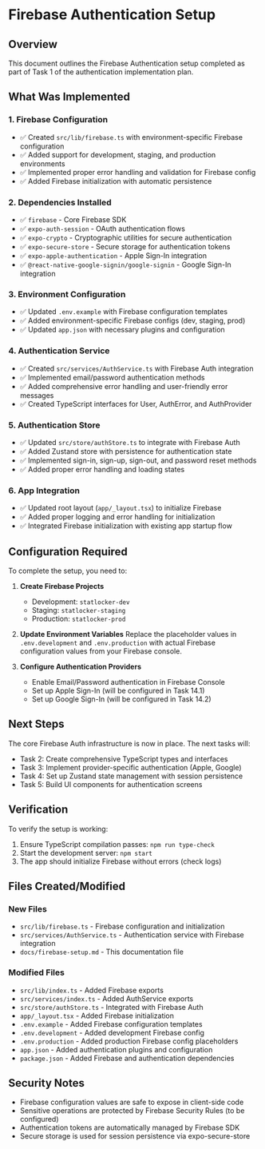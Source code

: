# Firebase Authentication Setup

## Overview

This document outlines the Firebase Authentication setup completed as part of Task 1 of the authentication implementation plan.

## What Was Implemented

### 1. Firebase Configuration
- ✅ Created `src/lib/firebase.ts` with environment-specific Firebase configuration
- ✅ Added support for development, staging, and production environments
- ✅ Implemented proper error handling and validation for Firebase config
- ✅ Added Firebase initialization with automatic persistence

### 2. Dependencies Installed
- ✅ `firebase` - Core Firebase SDK
- ✅ `expo-auth-session` - OAuth authentication flows
- ✅ `expo-crypto` - Cryptographic utilities for secure authentication
- ✅ `expo-secure-store` - Secure storage for authentication tokens
- ✅ `expo-apple-authentication` - Apple Sign-In integration
- ✅ `@react-native-google-signin/google-signin` - Google Sign-In integration

### 3. Environment Configuration
- ✅ Updated `.env.example` with Firebase configuration templates
- ✅ Added environment-specific Firebase configs (dev, staging, prod)
- ✅ Updated `app.json` with necessary plugins and configuration

### 4. Authentication Service
- ✅ Created `src/services/AuthService.ts` with Firebase Auth integration
- ✅ Implemented email/password authentication methods
- ✅ Added comprehensive error handling and user-friendly error messages
- ✅ Created TypeScript interfaces for User, AuthError, and AuthProvider

### 5. Authentication Store
- ✅ Updated `src/store/authStore.ts` to integrate with Firebase Auth
- ✅ Added Zustand store with persistence for authentication state
- ✅ Implemented sign-in, sign-up, sign-out, and password reset methods
- ✅ Added proper error handling and loading states

### 6. App Integration
- ✅ Updated root layout (`app/_layout.tsx`) to initialize Firebase
- ✅ Added proper logging and error handling for initialization
- ✅ Integrated Firebase initialization with existing app startup flow

## Configuration Required

To complete the setup, you need to:

1. **Create Firebase Projects**
   - Development: `statlocker-dev`
   - Staging: `statlocker-staging` 
   - Production: `statlocker-prod`

2. **Update Environment Variables**
   Replace the placeholder values in `.env.development` and `.env.production` with actual Firebase configuration values from your Firebase console.

3. **Configure Authentication Providers**
   - Enable Email/Password authentication in Firebase Console
   - Set up Apple Sign-In (will be configured in Task 14.1)
   - Set up Google Sign-In (will be configured in Task 14.2)

## Next Steps

The core Firebase Auth infrastructure is now in place. The next tasks will:

- Task 2: Create comprehensive TypeScript types and interfaces
- Task 3: Implement provider-specific authentication (Apple, Google)
- Task 4: Set up Zustand state management with session persistence
- Task 5: Build UI components for authentication screens

## Verification

To verify the setup is working:

1. Ensure TypeScript compilation passes: `npm run type-check`
2. Start the development server: `npm start`
3. The app should initialize Firebase without errors (check logs)

## Files Created/Modified

### New Files
- `src/lib/firebase.ts` - Firebase configuration and initialization
- `src/services/AuthService.ts` - Authentication service with Firebase integration
- `docs/firebase-setup.md` - This documentation file

### Modified Files
- `src/lib/index.ts` - Added Firebase exports
- `src/services/index.ts` - Added AuthService exports
- `src/store/authStore.ts` - Integrated with Firebase Auth
- `app/_layout.tsx` - Added Firebase initialization
- `.env.example` - Added Firebase configuration templates
- `.env.development` - Added development Firebase config
- `.env.production` - Added production Firebase config placeholders
- `app.json` - Added authentication plugins and configuration
- `package.json` - Added Firebase and authentication dependencies

## Security Notes

- Firebase configuration values are safe to expose in client-side code
- Sensitive operations are protected by Firebase Security Rules (to be configured)
- Authentication tokens are automatically managed by Firebase SDK
- Secure storage is used for session persistence via expo-secure-store